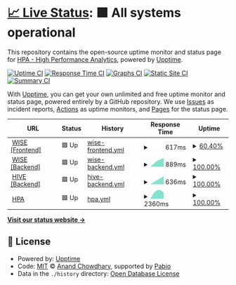 # [📈 Live Status](https://status.wise.hpa.ai): <!--live status--> **🟩 All systems operational**

This repository contains the open-source uptime monitor and status page for [HPA - High Performance Analytics](https://hpa.ai), powered by [Upptime](https://github.com/upptime/upptime).

[![Uptime CI](https://github.com/high-performance-analytics/hpa-uptime/workflows/Uptime%20CI/badge.svg)](https://github.com/high-performance-analytics/hpa-uptime/actions?query=workflow%3A%22Uptime+CI%22)
[![Response Time CI](https://github.com/high-performance-analytics/hpa-uptime/workflows/Response%20Time%20CI/badge.svg)](https://github.com/high-performance-analytics/hpa-uptime/actions?query=workflow%3A%22Response+Time+CI%22)
[![Graphs CI](https://github.com/high-performance-analytics/hpa-uptime/workflows/Graphs%20CI/badge.svg)](https://github.com/high-performance-analytics/hpa-uptime/actions?query=workflow%3A%22Graphs+CI%22)
[![Static Site CI](https://github.com/high-performance-analytics/hpa-uptime/workflows/Static%20Site%20CI/badge.svg)](https://github.com/high-performance-analytics/hpa-uptime/actions?query=workflow%3A%22Static+Site+CI%22)
[![Summary CI](https://github.com/high-performance-analytics/hpa-uptime/workflows/Summary%20CI/badge.svg)](https://github.com/high-performance-analytics/hpa-uptime/actions?query=workflow%3A%22Summary+CI%22)

With [Upptime](https://upptime.js.org), you can get your own unlimited and free uptime monitor and status page, powered entirely by a GitHub repository. We use [Issues](https://github.com/high-performance-analytics/hpa-uptime/issues) as incident reports, [Actions](https://github.com/high-performance-analytics/hpa-uptime/actions) as uptime monitors, and [Pages](https://status.wise.hpa.ai) for the status page.

<!--start: status pages-->
<!-- This summary is generated by Upptime (https://github.com/upptime/upptime) -->
<!-- Do not edit this manually, your changes will be overwritten -->
<!-- prettier-ignore -->
| URL | Status | History | Response Time | Uptime |
| --- | ------ | ------- | ------------- | ------ |
| <img alt="" src="https://icons.duckduckgo.com/ip3/wise.hpa.ai.ico" height="13"> [WISE [Frontend]](https://wise.hpa.ai) | 🟩 Up | [wise-frontend.yml](https://github.com/high-performance-analytics/hpa-uptime/commits/HEAD/history/wise-frontend.yml) | <details><summary><img alt="Response time graph" src="./graphs/wise-frontend/response-time-week.png" height="20"> 617ms</summary><br><a href="https://high-performance-analytics.github.io/hpa-uptime/history/wise-frontend"><img alt="Response time 617" src="https://img.shields.io/endpoint?url=https%3A%2F%2Fraw.githubusercontent.com%2Fhigh-performance-analytics%2Fhpa-uptime%2FHEAD%2Fapi%2Fwise-frontend%2Fresponse-time.json"></a><br><a href="https://high-performance-analytics.github.io/hpa-uptime/history/wise-frontend"><img alt="24-hour response time 617" src="https://img.shields.io/endpoint?url=https%3A%2F%2Fraw.githubusercontent.com%2Fhigh-performance-analytics%2Fhpa-uptime%2FHEAD%2Fapi%2Fwise-frontend%2Fresponse-time-day.json"></a><br><a href="https://high-performance-analytics.github.io/hpa-uptime/history/wise-frontend"><img alt="7-day response time 617" src="https://img.shields.io/endpoint?url=https%3A%2F%2Fraw.githubusercontent.com%2Fhigh-performance-analytics%2Fhpa-uptime%2FHEAD%2Fapi%2Fwise-frontend%2Fresponse-time-week.json"></a><br><a href="https://high-performance-analytics.github.io/hpa-uptime/history/wise-frontend"><img alt="30-day response time 617" src="https://img.shields.io/endpoint?url=https%3A%2F%2Fraw.githubusercontent.com%2Fhigh-performance-analytics%2Fhpa-uptime%2FHEAD%2Fapi%2Fwise-frontend%2Fresponse-time-month.json"></a><br><a href="https://high-performance-analytics.github.io/hpa-uptime/history/wise-frontend"><img alt="1-year response time 617" src="https://img.shields.io/endpoint?url=https%3A%2F%2Fraw.githubusercontent.com%2Fhigh-performance-analytics%2Fhpa-uptime%2FHEAD%2Fapi%2Fwise-frontend%2Fresponse-time-year.json"></a></details> | <details><summary><a href="https://high-performance-analytics.github.io/hpa-uptime/history/wise-frontend">60.40%</a></summary><a href="https://high-performance-analytics.github.io/hpa-uptime/history/wise-frontend"><img alt="All-time uptime 60.40%" src="https://img.shields.io/endpoint?url=https%3A%2F%2Fraw.githubusercontent.com%2Fhigh-performance-analytics%2Fhpa-uptime%2FHEAD%2Fapi%2Fwise-frontend%2Fuptime.json"></a><br><a href="https://high-performance-analytics.github.io/hpa-uptime/history/wise-frontend"><img alt="24-hour uptime 60.40%" src="https://img.shields.io/endpoint?url=https%3A%2F%2Fraw.githubusercontent.com%2Fhigh-performance-analytics%2Fhpa-uptime%2FHEAD%2Fapi%2Fwise-frontend%2Fuptime-day.json"></a><br><a href="https://high-performance-analytics.github.io/hpa-uptime/history/wise-frontend"><img alt="7-day uptime 60.40%" src="https://img.shields.io/endpoint?url=https%3A%2F%2Fraw.githubusercontent.com%2Fhigh-performance-analytics%2Fhpa-uptime%2FHEAD%2Fapi%2Fwise-frontend%2Fuptime-week.json"></a><br><a href="https://high-performance-analytics.github.io/hpa-uptime/history/wise-frontend"><img alt="30-day uptime 60.40%" src="https://img.shields.io/endpoint?url=https%3A%2F%2Fraw.githubusercontent.com%2Fhigh-performance-analytics%2Fhpa-uptime%2FHEAD%2Fapi%2Fwise-frontend%2Fuptime-month.json"></a><br><a href="https://high-performance-analytics.github.io/hpa-uptime/history/wise-frontend"><img alt="1-year uptime 60.40%" src="https://img.shields.io/endpoint?url=https%3A%2F%2Fraw.githubusercontent.com%2Fhigh-performance-analytics%2Fhpa-uptime%2FHEAD%2Fapi%2Fwise-frontend%2Fuptime-year.json"></a></details>
| <img alt="" src="https://icons.duckduckgo.com/ip3/wise-api.hpa.ai.ico" height="13"> [WISE [Backend]](https://wise-api.hpa.ai/admin) | 🟩 Up | [wise-backend.yml](https://github.com/high-performance-analytics/hpa-uptime/commits/HEAD/history/wise-backend.yml) | <details><summary><img alt="Response time graph" src="./graphs/wise-backend/response-time-week.png" height="20"> 889ms</summary><br><a href="https://high-performance-analytics.github.io/hpa-uptime/history/wise-backend"><img alt="Response time 889" src="https://img.shields.io/endpoint?url=https%3A%2F%2Fraw.githubusercontent.com%2Fhigh-performance-analytics%2Fhpa-uptime%2FHEAD%2Fapi%2Fwise-backend%2Fresponse-time.json"></a><br><a href="https://high-performance-analytics.github.io/hpa-uptime/history/wise-backend"><img alt="24-hour response time 889" src="https://img.shields.io/endpoint?url=https%3A%2F%2Fraw.githubusercontent.com%2Fhigh-performance-analytics%2Fhpa-uptime%2FHEAD%2Fapi%2Fwise-backend%2Fresponse-time-day.json"></a><br><a href="https://high-performance-analytics.github.io/hpa-uptime/history/wise-backend"><img alt="7-day response time 889" src="https://img.shields.io/endpoint?url=https%3A%2F%2Fraw.githubusercontent.com%2Fhigh-performance-analytics%2Fhpa-uptime%2FHEAD%2Fapi%2Fwise-backend%2Fresponse-time-week.json"></a><br><a href="https://high-performance-analytics.github.io/hpa-uptime/history/wise-backend"><img alt="30-day response time 889" src="https://img.shields.io/endpoint?url=https%3A%2F%2Fraw.githubusercontent.com%2Fhigh-performance-analytics%2Fhpa-uptime%2FHEAD%2Fapi%2Fwise-backend%2Fresponse-time-month.json"></a><br><a href="https://high-performance-analytics.github.io/hpa-uptime/history/wise-backend"><img alt="1-year response time 889" src="https://img.shields.io/endpoint?url=https%3A%2F%2Fraw.githubusercontent.com%2Fhigh-performance-analytics%2Fhpa-uptime%2FHEAD%2Fapi%2Fwise-backend%2Fresponse-time-year.json"></a></details> | <details><summary><a href="https://high-performance-analytics.github.io/hpa-uptime/history/wise-backend">100.00%</a></summary><a href="https://high-performance-analytics.github.io/hpa-uptime/history/wise-backend"><img alt="All-time uptime 100.00%" src="https://img.shields.io/endpoint?url=https%3A%2F%2Fraw.githubusercontent.com%2Fhigh-performance-analytics%2Fhpa-uptime%2FHEAD%2Fapi%2Fwise-backend%2Fuptime.json"></a><br><a href="https://high-performance-analytics.github.io/hpa-uptime/history/wise-backend"><img alt="24-hour uptime 100.00%" src="https://img.shields.io/endpoint?url=https%3A%2F%2Fraw.githubusercontent.com%2Fhigh-performance-analytics%2Fhpa-uptime%2FHEAD%2Fapi%2Fwise-backend%2Fuptime-day.json"></a><br><a href="https://high-performance-analytics.github.io/hpa-uptime/history/wise-backend"><img alt="7-day uptime 100.00%" src="https://img.shields.io/endpoint?url=https%3A%2F%2Fraw.githubusercontent.com%2Fhigh-performance-analytics%2Fhpa-uptime%2FHEAD%2Fapi%2Fwise-backend%2Fuptime-week.json"></a><br><a href="https://high-performance-analytics.github.io/hpa-uptime/history/wise-backend"><img alt="30-day uptime 100.00%" src="https://img.shields.io/endpoint?url=https%3A%2F%2Fraw.githubusercontent.com%2Fhigh-performance-analytics%2Fhpa-uptime%2FHEAD%2Fapi%2Fwise-backend%2Fuptime-month.json"></a><br><a href="https://high-performance-analytics.github.io/hpa-uptime/history/wise-backend"><img alt="1-year uptime 100.00%" src="https://img.shields.io/endpoint?url=https%3A%2F%2Fraw.githubusercontent.com%2Fhigh-performance-analytics%2Fhpa-uptime%2FHEAD%2Fapi%2Fwise-backend%2Fuptime-year.json"></a></details>
| <img alt="" src="https://icons.duckduckgo.com/ip3/hivewaste-api.hpa.ai.ico" height="13"> [HIVE [Backend]](https://hivewaste-api.hpa.ai/health/) | 🟩 Up | [hive-backend.yml](https://github.com/high-performance-analytics/hpa-uptime/commits/HEAD/history/hive-backend.yml) | <details><summary><img alt="Response time graph" src="./graphs/hive-backend/response-time-week.png" height="20"> 636ms</summary><br><a href="https://high-performance-analytics.github.io/hpa-uptime/history/hive-backend"><img alt="Response time 636" src="https://img.shields.io/endpoint?url=https%3A%2F%2Fraw.githubusercontent.com%2Fhigh-performance-analytics%2Fhpa-uptime%2FHEAD%2Fapi%2Fhive-backend%2Fresponse-time.json"></a><br><a href="https://high-performance-analytics.github.io/hpa-uptime/history/hive-backend"><img alt="24-hour response time 636" src="https://img.shields.io/endpoint?url=https%3A%2F%2Fraw.githubusercontent.com%2Fhigh-performance-analytics%2Fhpa-uptime%2FHEAD%2Fapi%2Fhive-backend%2Fresponse-time-day.json"></a><br><a href="https://high-performance-analytics.github.io/hpa-uptime/history/hive-backend"><img alt="7-day response time 636" src="https://img.shields.io/endpoint?url=https%3A%2F%2Fraw.githubusercontent.com%2Fhigh-performance-analytics%2Fhpa-uptime%2FHEAD%2Fapi%2Fhive-backend%2Fresponse-time-week.json"></a><br><a href="https://high-performance-analytics.github.io/hpa-uptime/history/hive-backend"><img alt="30-day response time 636" src="https://img.shields.io/endpoint?url=https%3A%2F%2Fraw.githubusercontent.com%2Fhigh-performance-analytics%2Fhpa-uptime%2FHEAD%2Fapi%2Fhive-backend%2Fresponse-time-month.json"></a><br><a href="https://high-performance-analytics.github.io/hpa-uptime/history/hive-backend"><img alt="1-year response time 636" src="https://img.shields.io/endpoint?url=https%3A%2F%2Fraw.githubusercontent.com%2Fhigh-performance-analytics%2Fhpa-uptime%2FHEAD%2Fapi%2Fhive-backend%2Fresponse-time-year.json"></a></details> | <details><summary><a href="https://high-performance-analytics.github.io/hpa-uptime/history/hive-backend">100.00%</a></summary><a href="https://high-performance-analytics.github.io/hpa-uptime/history/hive-backend"><img alt="All-time uptime 100.00%" src="https://img.shields.io/endpoint?url=https%3A%2F%2Fraw.githubusercontent.com%2Fhigh-performance-analytics%2Fhpa-uptime%2FHEAD%2Fapi%2Fhive-backend%2Fuptime.json"></a><br><a href="https://high-performance-analytics.github.io/hpa-uptime/history/hive-backend"><img alt="24-hour uptime 100.00%" src="https://img.shields.io/endpoint?url=https%3A%2F%2Fraw.githubusercontent.com%2Fhigh-performance-analytics%2Fhpa-uptime%2FHEAD%2Fapi%2Fhive-backend%2Fuptime-day.json"></a><br><a href="https://high-performance-analytics.github.io/hpa-uptime/history/hive-backend"><img alt="7-day uptime 100.00%" src="https://img.shields.io/endpoint?url=https%3A%2F%2Fraw.githubusercontent.com%2Fhigh-performance-analytics%2Fhpa-uptime%2FHEAD%2Fapi%2Fhive-backend%2Fuptime-week.json"></a><br><a href="https://high-performance-analytics.github.io/hpa-uptime/history/hive-backend"><img alt="30-day uptime 100.00%" src="https://img.shields.io/endpoint?url=https%3A%2F%2Fraw.githubusercontent.com%2Fhigh-performance-analytics%2Fhpa-uptime%2FHEAD%2Fapi%2Fhive-backend%2Fuptime-month.json"></a><br><a href="https://high-performance-analytics.github.io/hpa-uptime/history/hive-backend"><img alt="1-year uptime 100.00%" src="https://img.shields.io/endpoint?url=https%3A%2F%2Fraw.githubusercontent.com%2Fhigh-performance-analytics%2Fhpa-uptime%2FHEAD%2Fapi%2Fhive-backend%2Fuptime-year.json"></a></details>
| <img alt="" src="https://icons.duckduckgo.com/ip3/hpa.ai.ico" height="13"> [HPA](https://hpa.ai) | 🟩 Up | [hpa.yml](https://github.com/high-performance-analytics/hpa-uptime/commits/HEAD/history/hpa.yml) | <details><summary><img alt="Response time graph" src="./graphs/hpa/response-time-week.png" height="20"> 2360ms</summary><br><a href="https://high-performance-analytics.github.io/hpa-uptime/history/hpa"><img alt="Response time 2360" src="https://img.shields.io/endpoint?url=https%3A%2F%2Fraw.githubusercontent.com%2Fhigh-performance-analytics%2Fhpa-uptime%2FHEAD%2Fapi%2Fhpa%2Fresponse-time.json"></a><br><a href="https://high-performance-analytics.github.io/hpa-uptime/history/hpa"><img alt="24-hour response time 2360" src="https://img.shields.io/endpoint?url=https%3A%2F%2Fraw.githubusercontent.com%2Fhigh-performance-analytics%2Fhpa-uptime%2FHEAD%2Fapi%2Fhpa%2Fresponse-time-day.json"></a><br><a href="https://high-performance-analytics.github.io/hpa-uptime/history/hpa"><img alt="7-day response time 2360" src="https://img.shields.io/endpoint?url=https%3A%2F%2Fraw.githubusercontent.com%2Fhigh-performance-analytics%2Fhpa-uptime%2FHEAD%2Fapi%2Fhpa%2Fresponse-time-week.json"></a><br><a href="https://high-performance-analytics.github.io/hpa-uptime/history/hpa"><img alt="30-day response time 2360" src="https://img.shields.io/endpoint?url=https%3A%2F%2Fraw.githubusercontent.com%2Fhigh-performance-analytics%2Fhpa-uptime%2FHEAD%2Fapi%2Fhpa%2Fresponse-time-month.json"></a><br><a href="https://high-performance-analytics.github.io/hpa-uptime/history/hpa"><img alt="1-year response time 2360" src="https://img.shields.io/endpoint?url=https%3A%2F%2Fraw.githubusercontent.com%2Fhigh-performance-analytics%2Fhpa-uptime%2FHEAD%2Fapi%2Fhpa%2Fresponse-time-year.json"></a></details> | <details><summary><a href="https://high-performance-analytics.github.io/hpa-uptime/history/hpa">100.00%</a></summary><a href="https://high-performance-analytics.github.io/hpa-uptime/history/hpa"><img alt="All-time uptime 100.00%" src="https://img.shields.io/endpoint?url=https%3A%2F%2Fraw.githubusercontent.com%2Fhigh-performance-analytics%2Fhpa-uptime%2FHEAD%2Fapi%2Fhpa%2Fuptime.json"></a><br><a href="https://high-performance-analytics.github.io/hpa-uptime/history/hpa"><img alt="24-hour uptime 100.00%" src="https://img.shields.io/endpoint?url=https%3A%2F%2Fraw.githubusercontent.com%2Fhigh-performance-analytics%2Fhpa-uptime%2FHEAD%2Fapi%2Fhpa%2Fuptime-day.json"></a><br><a href="https://high-performance-analytics.github.io/hpa-uptime/history/hpa"><img alt="7-day uptime 100.00%" src="https://img.shields.io/endpoint?url=https%3A%2F%2Fraw.githubusercontent.com%2Fhigh-performance-analytics%2Fhpa-uptime%2FHEAD%2Fapi%2Fhpa%2Fuptime-week.json"></a><br><a href="https://high-performance-analytics.github.io/hpa-uptime/history/hpa"><img alt="30-day uptime 100.00%" src="https://img.shields.io/endpoint?url=https%3A%2F%2Fraw.githubusercontent.com%2Fhigh-performance-analytics%2Fhpa-uptime%2FHEAD%2Fapi%2Fhpa%2Fuptime-month.json"></a><br><a href="https://high-performance-analytics.github.io/hpa-uptime/history/hpa"><img alt="1-year uptime 100.00%" src="https://img.shields.io/endpoint?url=https%3A%2F%2Fraw.githubusercontent.com%2Fhigh-performance-analytics%2Fhpa-uptime%2FHEAD%2Fapi%2Fhpa%2Fuptime-year.json"></a></details>

<!--end: status pages-->

[**Visit our status website →**](https://status.wise.hpa.ai)

## 📄 License

- Powered by: [Upptime](https://github.com/upptime/upptime)
- Code: [MIT](./LICENSE) © [Anand Chowdhary](https://anandchowdhary.com), supported by [Pabio](https://pabio.com)
- Data in the `./history` directory: [Open Database License](https://opendatacommons.org/licenses/odbl/1-0/)
